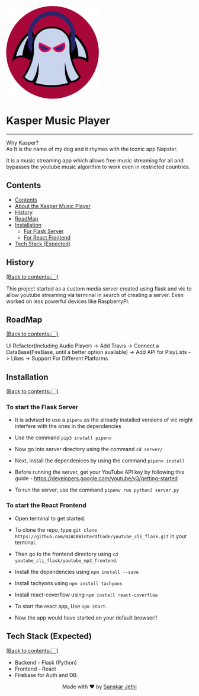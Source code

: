 ﻿<img src="Logo/logo.png" width="250" title="Kasper Logo">

# Kasper Music Player 
---
Why Kasper? <br>
As It is the name of my dog and it rhymes with the iconic app Napster.


It is a music streaming app which allows free music streaming for all and bypasses the youtube music algorithm to work even in restricted countries.

## Contents
- [Contents](#contents)
- [About the Kasper Music Player](#kasper-music-player)
- [History](#history)
- [RoadMap](#roadmap)
- [Installation](#installation)
  - [For Flask Server](#to-start-the-flask-server)
  - [For React Frontend](#to-start-the-react-frontend)
- [Tech Stack (Expected)](#tech-stack-expected)

## History
[(Back to contents👆🏻)](#contents)
<p> This project started as a custom media server created using flask and vlc to allow youtube streaming via terminal in search of creating a server. Even worked on less powerful devices like RaspberryPi.</p>

## RoadMap
[(Back to contents👆🏻)](#contents)

UI Refactor(Including Audio Player) -> Add Travis -> Connect a DataBase(FireBase, until a better option available) -> Add API for PlayLists -> Likes -> Support For Different Platforms

## Installation
[(Back to contents👆🏻)](#contents)

### To start the Flask Server

* It is advised to use a `pipenv` as the already installed versions of vlc might interfere with the ones in the dependencies

* Use the command `pip3 install pipenv`

* Now go into server directory using the command `cd server/`

* Next, install the dependenices by using the command `pipenv install`

* Before running the server, get your YouTube API key by following this guide -                https://developers.google.com/youtube/v3/getting-started


* To run the server, use the command `pipenv run python3 server.py`

### To start the React Frontend

* Open terminal to get started.

* To clone the repo, type `git clone https://github.com/NJACKWinterOfCode/youtube_cli_flask.git` in your terminal.

* Then go to the frontend directory using `cd youtube_cli_flask/youtube_mp3_frontend`.

* Install the dependencies using `npm install --save`

* Install tachyons using `npm install tachyons`

* Install react-coverflow using `npm install react-coverflow`

* To start the react app, Use `npm start`.

* Now the app would have started on your default browser!!

## Tech Stack (Expected)
[(Back to contents👆🏻)](#contents)

* Backend - Flask (Python) 
* Frontend - React
* Firebase for Auth and DB.

<p align="center"> Made with ❤ by <a href="https://github.com/stealthanthrax">Sanskar Jethi</a></p>
